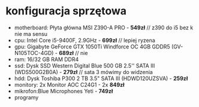 # konfiguracja sprzętowa

- motherboard: Płyta główna MSI Z390-A PRO - **549zł** // z390 do i5 bez k nie ma sensu
- cpu: Intel Core i5-9400F, 2.9GHz - **699zł** // lepiej ryzena
- gpu: Gigabyte GeForce GTX 1050Ti Windforce OC 4GB GDDR5 (GV-N105TOC-4GD) - **689zł** // nie 
- ram: 16/32 GB RAM DDR4
- ssd: Dysk SSD Western Digital Blue 500 GB 2.5'' SATA III (WDS500G2B0A) - **279zł** // sata 3 mówimy do widzenia
- hdd: Dysk Toshiba P300 2 TB 3.5" SATA III (HDWD120UZSVA) - **259zł**
- monitory: 2x Monitor AOC C24G1 - 2x **849zł**
- mikrofon:Blue Microphones Yeti - **749zł**
- programy
